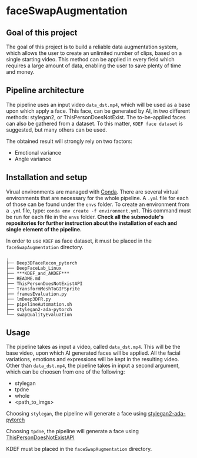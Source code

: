 # faceSwapAugmentation
## Goal of this project
The goal of this project is to build a reliable data augmentation system,
which allows the user to create an unlimited number of clips, based on
a single starting video.
This method can be applied in every field which requires a large
amount of data, enabling the user to save plenty of time and money.

## Pipeline architecture
The pipeline uses an input video `data_dst.mp4`, which will be used as
a base upon which apply a face. This face, can be generated by AI, in
two different methods: stylegan2, or ThisPersonDoesNotExist.
The to-be-applied faces can also be gathered from a dataset. To this
matter, `KDEF face dataset` is suggested, but many others can be used.

The obtained result will strongly rely on two factors:
- Emotional variance
- Angle variance

## Installation and setup
Virual environments are managed with 
[Conda](https://docs.conda.io/projects/conda/en/latest/user-guide/install/).
There are several virtual environments that are necessary for the
whole pipeline. A `.yml` file for each of those can be found under the
`envs` folder.
To create an environment from a `.yml` file, type:
`conda env create -f environment.yml`. This command must be run for
each file in the `envs` folder.
**Check all the submodule's repositories for further instruction
about the installation of each and single element of the pipeline.**

In order to use `KDEF` as face dataset, it must be placed in the
`faceSwapAugmentation` directory.
```
.
├── Deep3DFaceRecon_pytorch
├── DeepFaceLab_Linux
├── ***KDEF_and_AKDEF***
├── README.md
├── ThisPersonDoesNotExistAPI
├── TransformMeshToGIFSprite
├── framesEvaluation.py
├── lmDeep3DFR.py
├── pipelineAutomation.sh
├── stylegan2-ada-pytorch
└── swapQualityEvaluation

```
## Usage

The pipeline takes as input a video, called `data_dst.mp4`. This will
be the base video, upon which AI generated faces will be applied. All
the facial variations, emotions and expressions will be kept in the
resulting video. Other than `data_dst.mp4`, the pipeline takes in
input a second argument, which can be choosen from one of the
following:
- stylegan
- tpdne
- whole
- <path_to_imgs>

Choosing `stylegan`, the pipeline will generate a face using
[stylegan2-ada-pytorch](https://github.com/NVlabs/stylegan2-ada-pytorch/)

Choosing `tpdne`, the pipeline will generate a face using
[ThisPersonDoesNotExistAPI](https://github.com/David-Lor/ThisPersonDoesNotExistAPI)

KDEF must be placed in the `faceSwapAugmentation` directory.
